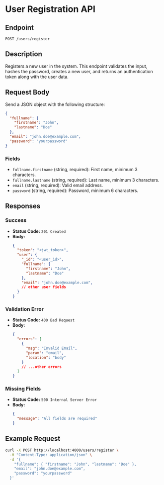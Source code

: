 # User Registration API

## Endpoint

`POST /users/register`

## Description

Registers a new user in the system. This endpoint validates the input, hashes the password, creates a new user, and returns an authentication token along with the user data.

## Request Body

Send a JSON object with the following structure:

```json
{
  "fullname": {
    "firstname": "John",
    "lastname": "Doe"
  },
  "email": "john.doe@example.com",
  "password": "yourpassword"
}
```

### Fields

- `fullname.firstname` (string, required): First name, minimum 3 characters.
- `fullname.lastname` (string, required): Last name, minimum 3 characters.
- `email` (string, required): Valid email address.
- `password` (string, required): Password, minimum 6 characters.

## Responses

### Success

- **Status Code:** `201 Created`
- **Body:**
  ```json
  {
    "token": "<jwt_token>",
    "user": {
      "_id": "<user_id>",
      "fullname": {
        "firstname": "John",
        "lastname": "Doe"
      },
      "email": "john.doe@example.com",
      // other user fields
    }
  }
  ```

### Validation Error

- **Status Code:** `400 Bad Request`
- **Body:**
  ```json
  {
    "errors": [
      {
        "msg": "Invalid Email",
        "param": "email",
        "location": "body"
      }
      // ...other errors
    ]
  }
  ```

### Missing Fields

- **Status Code:** `500 Internal Server Error`
- **Body:**
  ```json
  {
    "message": "All fields are required"
  }
  ```

## Example Request

```bash
curl -X POST http://localhost:4000/users/register \
  -H "Content-Type: application/json" \
  -d '{
    "fullname": { "firstname": "John", "lastname": "Doe" },
    "email": "john.doe@example.com",
    "password": "yourpassword"
  }'
```